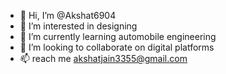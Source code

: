 - 👋 Hi, I’m @Akshat6904
- 👀 I’m interested in designing
- 🌱 I’m currently learning automobile engineering
- 💞️ I’m looking to collaborate on digital platforms
- 📫  reach me akshatjain3355@gmail.com

<!---
Akshat6904/Akshat6904 is a ✨ special ✨ repository because its `README.md` (this file) appears on your GitHub profile.
You can click the Preview link to take a look at your changes.
--->
